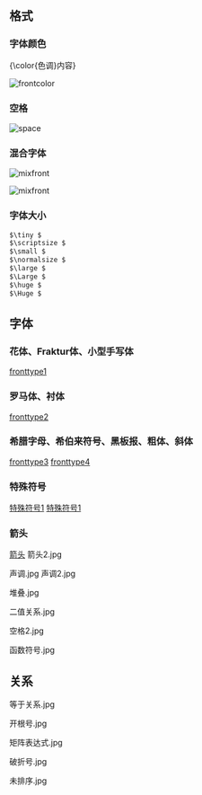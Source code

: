 ## 格式

### 字体颜色
{\color{色调}内容}

![frontcolor](https://xtj2020.top/webimg/Latex/frontcolor.jpg)

### 空格

![space](https://xtj2020.top/webimg/Latex/space.jpg)

### 混合字体

![mixfront](https://xtj2020.top/webimg/Latex/mixfront1.jpg)

![mixfront](https://xtj2020.top/webimg/Latex/mixfront2.jpg)

### 字体大小
```md
$\tiny $
$\scriptsize $
$\small $
$\normalsize $
$\large $
$\Large $
$\huge $
$\Huge $
```
## 字体

### 花体、Fraktur体、小型手写体
[fronttype1](https://xtj2020.top/webimg/Latex/fronttype1.jpg)

### 罗马体、衬体
[fronttype2](https://xtj2020.top/webimg/Latex/fronttype2.jpg)

### 希腊字母、希伯来符号、黑板报、粗体、斜体
[fronttype3](https://xtj2020.top/webimg/Latex/fronttype3.jpg)
[fronttype4](https://xtj2020.top/webimg/Latex/fronttype4.jpg)

### 特殊符号
[特殊符号1](https://xtj2020.top/webimg/Latex/特殊符号1.jpg)
[特殊符号1](https://xtj2020.top/webimg/Latex/特殊符号2.jpg)

### 箭头
[箭头](https://xtj2020.top/webimg/Latex/箭头.jpg)
箭头2.jpg



声调.jpg
声调2.jpg


堆叠.jpg

二值关系.jpg

空格2.jpg

函数符号.jpg

## 关系

等于关系.jpg

开根号.jpg

矩阵表达式.jpg

破折号.jpg

未排序.jpg